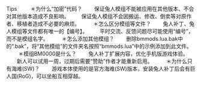 Tips
　
　＊为什么“加密”代码？
　　保证兔人模组不能被应用在其他版本、不会对其他版本造成不良影响。
　　保证兔人模组不会因搬运、修改、倒卖等对原作者、移植者造成不必要的麻烦。
　
　＊怎么区分模组等文件？
　　兔人补丁、兔人模组等文件都有唯一的【编号】。
　　平时交流、反馈问题尽可能使用“编号”，而不是模组名字。
　
　＊怎么添加其他模组？
　　删除bmmods.lua.bak中的“.bak”，将“其他模组”的文件夹名按照“bmmods.lua”中的示例添加到此文件。
　
　＊模组BM0000是什么？
　　兔人补丁扩展内容，优化手机版游戏体验。
　　新人可以试用一周，过期后需要“赞助”作者才能重新启用。
　
　＊为什么只有海难(SW)？
　　游戏本体使用的是官方海难(SW)版本，安装兔人补丁后会有巨人国(RoG)，可以坐船互相穿越。

